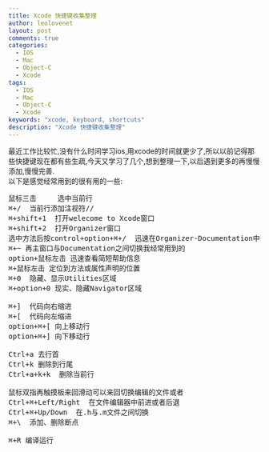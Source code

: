 ```yaml
---
title: Xcode 快捷键收集整理
author: leolovenet
layout: post
comments: true
categories:
  - IOS
  - Mac
  - Object-C
  - Xcode
tags:
  - IOS
  - Mac
  - Object-C
  - Xcode
keywords: "xcode, keyboard, shortcuts"
description: "Xcode 快捷键收集整理"  
---
```

最近工作比较忙,没有什么时间学习ios,用xcode的时间就更少了,所以以前记得那些快捷键现在都有些生疏,今天又学习了几个,想到整理一下,以后遇到更多的再慢慢添加,慢慢完善.  
以下是感觉经常用到的很有用的一些:

<pre>
鼠标三击     选中当前行
⌘+/  当前行添加注视符//
⌘+shift+1  打开welecome to Xcode窗口
⌘+shift+2  打开Organizer窗口
选中方法后按control+option+⌘+/  迅速在Organizer-Documentation中查看帮助信息
⌘+~ 再主窗口与Documentation之间切换我经常用到的
option+鼠标左击 迅速查看简短帮助信息
⌘+鼠标左击 定位到方法或属性声明的位置
⌘+0  隐藏、显示Utilities区域
⌘+option+0 现实、隐藏Navigator区域

⌘+]  代码向右缩进
⌘+[  代码向左缩进
option+⌘+[ 向上移动行
option+⌘+] 向下移动行

Ctrl+a 去行首
Ctrl+k 删除到行尾
Ctrl+a+k+k  删除当前行

鼠标双指再触摸板来回滑动可以来回切换编辑的文件或者
Ctrl+⌘+Left/Right  在文件编辑器中前进或者后退 
Ctrl+⌘+Up/Down  在.h与.m文件之间切换
⌘+\  添加、删除断点

⌘+R 编译运行
</pre>
